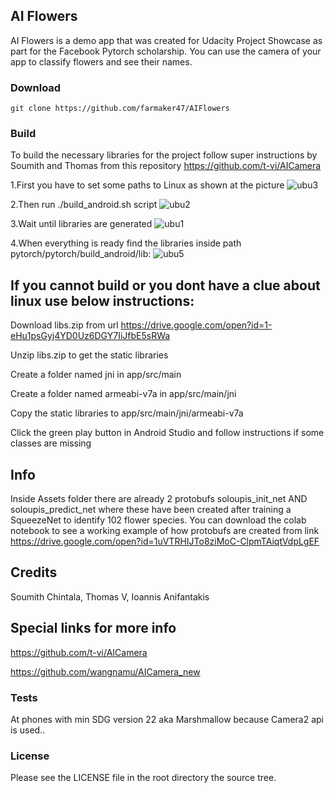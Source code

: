 ## AI Flowers

AI Flowers is a demo app that was created for Udacity Project Showcase as part for the Facebook Pytorch scholarship. You can use the camera of your app to classify flowers and see their names.

### Download

    git clone https://github.com/farmaker47/AIFlowers

### Build

To build the necessary libraries for the project follow super instructions by Soumith and Thomas from this repository
https://github.com/t-vi/AICamera

1.First you have to set some paths to Linux as shown at the picture
![ubu3](https://user-images.githubusercontent.com/26084498/50677461-ab370700-1002-11e9-9d2e-04672e143e05.png)

2.Then run ./build_android.sh script
![ubu2](https://user-images.githubusercontent.com/26084498/50677631-90b15d80-1003-11e9-9aa0-e315124110d6.png)

3.Wait until libraries are generated
![ubu1](https://user-images.githubusercontent.com/26084498/50677686-da9a4380-1003-11e9-9e74-86831a66eace.png)

4.When everything is ready find the libraries inside path pytorch/pytorch/build_android/lib:
![ubu5](https://user-images.githubusercontent.com/26084498/50677722-20efa280-1004-11e9-882c-a291c982ac56.png)


## If you cannot build or you dont have a clue about linux use below instructions:

Download libs.zip from url https://drive.google.com/open?id=1-eHu1psGyj4YD0Uz6DGY7IiJfbE5sRWa

Unzip libs.zip to get the static libraries

Create a folder named jni in app/src/main

Create a folder named armeabi-v7a in app/src/main/jni

Copy the static libraries to app/src/main/jni/armeabi-v7a

Click the green play button in Android Studio and follow instructions if some classes are missing


## Info
Inside Assets folder there are already 2 protobufs soloupis_init_net AND soloupis_predict_net where these have been created after training a SqueezeNet to identify 102 flower species. You can download the colab notebook to see a working example of how protobufs are created from link https://drive.google.com/open?id=1uVTRHIJTo8ziMoC-ClpmTAiqtVdpLgEF

## Credits
Soumith Chintala, Thomas V, Ioannis Anifantakis

## Special links for more info
https://github.com/t-vi/AICamera

https://github.com/wangnamu/AICamera_new

### Tests

At phones with min SDG version 22 aka Marshmallow because Camera2 api is used..

### License

Please see the LICENSE file in the root directory the source tree.
